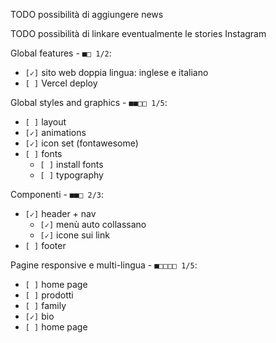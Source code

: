 


TODO possibilità di aggiungere news

TODO possibilità di linkare eventualmente le stories Instagram

Global features - `■□ 1/2`:
  * `[✓]` sito web doppia lingua: inglese e italiano
  * `[ ]` Vercel deploy

Global styles and graphics - `■■□□ 1/5`:
  * `[ ]` layout
  * `[✓]` animations
  * `[✓]` icon set (fontawesome)
  * `[ ]` fonts
    * `[ ]` install fonts
    * `[ ]` typography

Componenti - `■■□ 2/3`:
  * `[✓]` header + nav
    * `[✓]` menù auto collassano
    * `[✓]` icone sui link
  * `[ ]` footer

Pagine responsive e multi-lingua - `■□□□□ 1/5`:
  * `[ ]` home page
  * `[ ]` prodotti
  * `[ ]` family
  * `[✓]` bio
  * `[ ]` home page